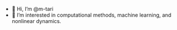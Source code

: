 - 👋 Hi, I’m @m-tari
- 👀 I’m interested in computational methods, machine learning, and nonlinear dynamics.

<!---
m-tari/m-tari is a ✨ special ✨ repository because its `README.md` (this file) appears on your GitHub profile.
You can click the Preview link to take a look at your changes.
--->
